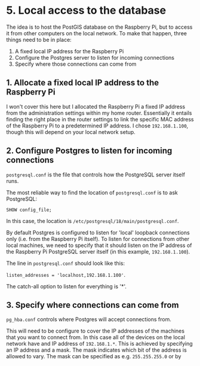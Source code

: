 # 5. Local access to the database

The idea is to host the PostGIS database on the Raspberry Pi, but to access it from other computers on the local network. To make that happen, three things need to be in place:

1. A fixed local IP address for the Raspberry Pi
2. Configure the Postgres server to listen for incoming connections
3. Specify where those connections can come from

## 1. Allocate a fixed local IP address to the Raspberry Pi

I won't cover this here but I allocated the Raspberry Pi a fixed IP address from the administration settings within my home router. Essentially it entails finding the right place in the router settings to link the specific MAC address of the Raspberry Pi to a predetermined IP address. I chose `192.168.1.100`, though this will depend on your local network setup.

## 2. Configure Postgres to listen for incoming connections

`postgresql.conf` is the file that controls how the PostgreSQL server itself runs.

The most reliable way to find the location of `postgresql.conf` is to ask PostgreSQL:

```
SHOW config_file;
```

In this case, the location is `/etc/postgresql/18/main/postgresql.conf`.

By default Postgres is configured to listen for 'local' loopback connections only (i.e. from the Raspberry Pi itself). To listen for connections from other local machines, we need to specify that it should listen on the IP address of the Raspberry Pi PostgreSQL server itself (in this example, `192.168.1.100`).

The line in `postgresql.conf` should look like this:

`listen_addresses = 'localhost,192.168.1.100'`.

The catch-all option to listen for everything is '*'.

## 3. Specify where connections can come from

`pg_hba.conf` controls where Postgres will accept connections from.

This will need to be configure to cover the IP addresses of the machines that you want to connect from. In this case all of the devices on the local network have and IP address of `192.168.1.*`. This is achieved by specifying an IP address and a mask. The mask indicates which bit of the address is allowed to vary. The mask can be specified as e.g. `255.255.255.0` or by 
